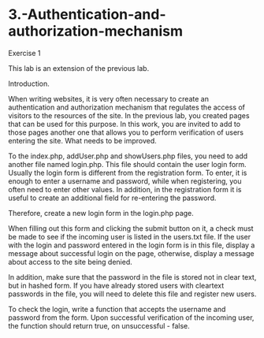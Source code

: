 # 3.-Authentication-and-authorization-mechanism

Exercise 1

This lab is an extension of the previous lab.

Introduction.

When writing websites, it is very often necessary to create an authentication and authorization mechanism that regulates the access of visitors to the resources of the site. In the previous lab, you created pages that can be used for this purpose. In this work, you are invited to add to those pages another one that allows you to perform verification of users entering the site.
What needs to be improved.

To the index.php, addUser.php and showUsers.php files, you need to add another file named login.php. This file should contain the user login form. Usually the login form is different from the registration form. To enter, it is enough to enter a username and password, while when registering, you often need to enter other values. In addition, in the registration form it is useful to create an additional field for re-entering the password.

Therefore, create a new login form in the login.php page.

When filling out this form and clicking the submit button on it, a check must be made to see if the incoming user is listed in the users.txt file. If the user with the login and password entered in the login form is in this file, display a message about successful login on the page, otherwise, display a message about access to the site being denied.

In addition, make sure that the password in the file is stored not in clear text, but in hashed form. If you have already stored users with cleartext passwords in the file, you will need to delete this file and register new users.

To check the login, write a function that accepts the username and password from the form. Upon successful verification of the incoming user, the function should return true, on unsuccessful - false.
